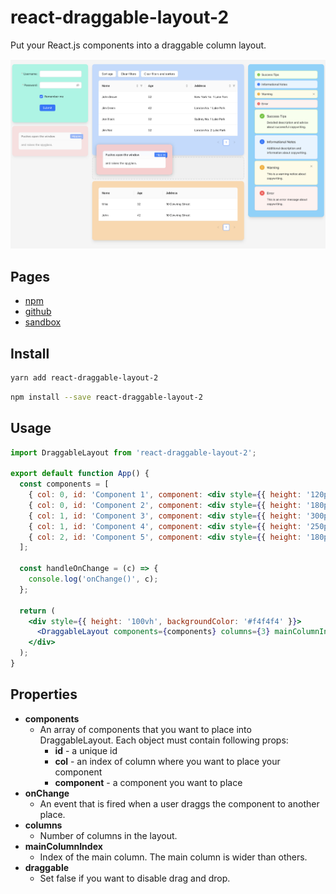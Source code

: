 # react-draggable-layout-2

Put your React.js components into a draggable column layout.

![alt text](screenshot.png)

## Pages

- [npm](https://www.npmjs.com/package/react-draggable-layout-2)
- [github](https://github.com/dsocha/react-draggable-layout-2)
- [sandbox](https://codesandbox.io/p/sandbox/react-draggable-layout-2-2rn4zr)

## Install

```bash
yarn add react-draggable-layout-2
```

```bash
npm install --save react-draggable-layout-2
```

## Usage

```jsx
import DraggableLayout from 'react-draggable-layout-2';

export default function App() {
  const components = [
    { col: 0, id: 'Component 1', component: <div style={{ height: '120px', backgroundColor: 'rgb(125 211 252)', borderRadius: '1rem', padding: '24px', boxShadow: '0 8px 10px -4px #cccccc' }}>Component #1</div> },
    { col: 0, id: 'Component 2', component: <div style={{ height: '180px', backgroundColor: 'rgb(153 246 228)', borderRadius: '1rem', padding: '24px', boxShadow: '0 8px 10px -4px #cccccc' }}>Component #2</div> },
    { col: 1, id: 'Component 3', component: <div style={{ height: '300px', backgroundColor: 'rgb(254 202 202)', borderRadius: '1rem', padding: '24px', boxShadow: '0 8px 10px -4px #cccccc' }}>Component #3</div> },
    { col: 1, id: 'Component 4', component: <div style={{ height: '250px', backgroundColor: 'rgb(191 219 254)', borderRadius: '1rem', padding: '24px', boxShadow: '0 8px 10px -4px #cccccc' }}>Component #4</div> },
    { col: 2, id: 'Component 5', component: <div style={{ height: '180px', backgroundColor: 'rgb(254 215 170)', borderRadius: '1rem', padding: '24px', boxShadow: '0 8px 10px -4px #cccccc' }}>Component #5</div> },
  ];

  const handleOnChange = (c) => {
    console.log('onChange()', c);
  };

  return (
    <div style={{ height: '100vh', backgroundColor: '#f4f4f4' }}>
      <DraggableLayout components={components} columns={3} mainColumnIndex={1} onChange={handleOnChange} draggable={true} />
    </div>
  );
}
```

## Properties

- **components**
  - An array of components that you want to place into DraggableLayout. Each object must contain following props:
    - **id** - a unique id
    - **col** - an index of column where you want to place your component
    - **component** - a component you want to place
- **onChange**
  - An event that is fired when a user draggs the component to another place.
- **columns**
  - Number of columns in the layout.
- **mainColumnIndex**
  - Index of the main column. The main column is wider than others.
- **draggable**
  - Set false if you want to disable drag and drop.
